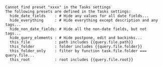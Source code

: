 <!-- placeholder to force blank line before included text -->

```text
Cannot find preset "xxxx" in the Tasks settings
The following presets are defined in the Tasks settings:
  hide_date_fields    : # Hide any values for all date fields...
  hide_everything     : # Hide everything except description and any tags...
  hide_non_date_fields: # Hide all the non-date fields, but not tags...
  hide_query_elements : # Hide postpone, edit and backinks...
  this_file           : path includes {{query.file.path}}
  this_folder         : folder includes {{query.file.folder}}
  this_folder_only    : filter by function task.file.folder === query.file...
  this_root           : root includes {{query.file.root}}
```

<!-- placeholder to force blank line after included text -->

